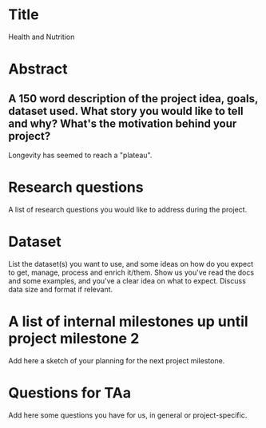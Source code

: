 # Title
Health and Nutrition
# Abstract
## A 150 word description of the project idea, goals, dataset used. What story you would like to tell and why? What's the motivation behind your project?
Longevity has seemed to reach a "plateau".
# Research questions
A list of research questions you would like to address during the project.

# Dataset
List the dataset(s) you want to use, and some ideas on how do you expect to get, manage, process and enrich it/them. Show us you've read the docs and some examples, and you've a clear idea on what to expect. Discuss data size and format if relevant.

# A list of internal milestones up until project milestone 2
Add here a sketch of your planning for the next project milestone.

# Questions for TAa
Add here some questions you have for us, in general or project-specific.
